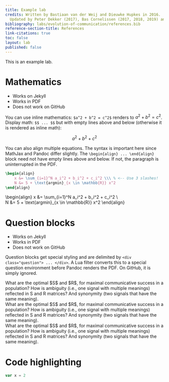 ```yaml
---
title: Example lab
credits: Written by Bastiaan van der Weij and Dieuwke Hupkes in 2016.  
  Updated by Peter Dekker (2017), Bas Cornelissen (2017, 2018, 2019) and Marianne de Heer Kloots (2018).
bibliography: labs/evolution-of-communication/references.bib
reference-section-title: References
link-citations: true
toc: false
layout: lab
published: false
---
```



This is an example lab.

Mathematics
===========

- Works on Jekyll
- Works in PDF
- Does not work on GitHub

You can use inline mathematics: `$a^2 + b^2 = c^2$` renders to $a^2 + b^2 = c^2$.
Display math: `$$ ... $$` but with empty lines above and below (otherwise it is
rendered as inline math):

$$ a^2 + b^2 + c^2$$

You can also align multiple equations. The syntax is important here since 
MathJax and Pandoc differ slightly. The `\begin{align} ... \end{align}` block
need not have empty lines above and below. If not, the paragraph is 
uninterrupted in the PDF.

```latex
\begin{align}
    x &= \sum_{i=1}^N a_i^2 + b_i^2 + c_i^2 \\\ % <-- Use 3 slashes!
    N &= 5 + \text{argmin}_{x \in \mathbb{R}} x^2
\end{align}
```

\begin{align}
x &= \sum_{i=1}^N a_i^2 + b_i^2 + c_i^2 \\\
N &= 5 + \text{argmin}_{x \in \mathbb{R}} x^2
\end{align}

Question blocks
===============

- Works on Jekyll
- Works in PDF
- Does not work on GitHub

Question blocks get special styling and are delimited by `<div class="question">
... </div>`. A Lua filter converts this to a special question environment
before Pandoc renders the PDF. On GitHub, it is simply ignored.

<div class="question">
What are the optimal $S$ and $R$, for maximal communicative success in a
population? How is ambiguity (i.e., one signal with multiple meanings)
reflected in S and R matrices? And synonymity (two signals that have the
same meaning).
</div>

<div class="exercise">
What are the optimal $S$ and $R$, for maximal communicative success in a
population? How is ambiguity (i.e., one signal with multiple meanings)
reflected in S and R matrices? And synonymity (two signals that have the
same meaning).
</div>

<div class="question">
What are the optimal $S$ and $R$, for maximal communicative success in a
population? How is ambiguity (i.e., one signal with multiple meanings)
reflected in S and R matrices? And synonymity (two signals that have the
same meaning).
</div>


Code highlighting
=================

```javascript
var x = 2
```
